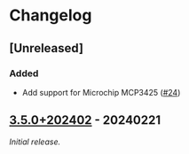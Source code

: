 # Changelog

## [Unreleased]

### Added

- Add support for Microchip MCP3425 ([#24](https://github.com/catie-aq/zephyr_6tron-manifest/issues/24))

## [3.5.0+202402] - 20240221

_Initial release._

[3.5.0+202402]: https://github.com/catie-aq/zephyr_6tron-manifest/releases/tag/v3.5.0+202402
